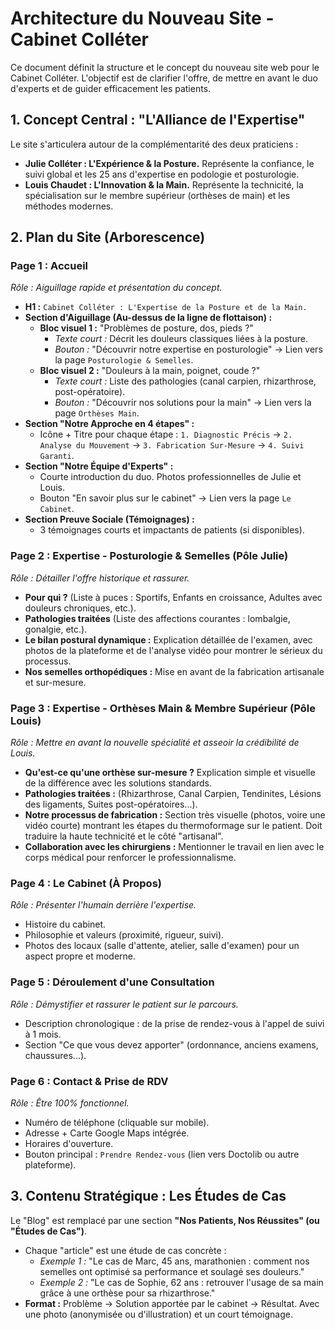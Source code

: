 # Architecture du Nouveau Site - Cabinet Colléter

Ce document définit la structure et le concept du nouveau site web pour le Cabinet Colléter. L'objectif est de clarifier l'offre, de mettre en avant le duo d'experts et de guider efficacement les patients.

## 1. Concept Central : "L'Alliance de l'Expertise"

Le site s'articulera autour de la complémentarité des deux praticiens :

-   **Julie Colléter : L'Expérience & la Posture.** Représente la confiance, le suivi global et les 25 ans d'expertise en podologie et posturologie.
-   **Louis Chaudet : L'Innovation & la Main.** Représente la technicité, la spécialisation sur le membre supérieur (orthèses de main) et les méthodes modernes.

## 2. Plan du Site (Arborescence)

### Page 1 : Accueil
*Rôle : Aiguillage rapide et présentation du concept.*

-   **H1 :** `Cabinet Colléter : L'Expertise de la Posture et de la Main.`
-   **Section d'Aiguillage (Au-dessus de la ligne de flottaison) :**
    -   **Bloc visuel 1 :** "Problèmes de posture, dos, pieds ?"
        -   *Texte court :* Décrit les douleurs classiques liées à la posture.
        -   *Bouton :* "Découvrir notre expertise en posturologie" -> Lien vers la page `Posturologie & Semelles`.
    -   **Bloc visuel 2 :** "Douleurs à la main, poignet, coude ?"
        -   *Texte court :* Liste des pathologies (canal carpien, rhizarthrose, post-opératoire).
        -   *Bouton :* "Découvrir nos solutions pour la main" -> Lien vers la page `Orthèses Main`.
-   **Section "Notre Approche en 4 étapes" :**
    -   Icône + Titre pour chaque étape : `1. Diagnostic Précis` -> `2. Analyse du Mouvement` -> `3. Fabrication Sur-Mesure` -> `4. Suivi Garanti`.
-   **Section "Notre Équipe d'Experts" :**
    -   Courte introduction du duo. Photos professionnelles de Julie et Louis.
    -   Bouton "En savoir plus sur le cabinet" -> Lien vers la page `Le Cabinet`.
-   **Section Preuve Sociale (Témoignages) :**
    -   3 témoignages courts et impactants de patients (si disponibles).

### Page 2 : Expertise - Posturologie & Semelles (Pôle Julie)
*Rôle : Détailler l'offre historique et rassurer.*

-   **Pour qui ?** (Liste à puces : Sportifs, Enfants en croissance, Adultes avec douleurs chroniques, etc.).
-   **Pathologies traitées** (Liste des affections courantes : lombalgie, gonalgie, etc.).
-   **Le bilan postural dynamique :** Explication détaillée de l'examen, avec photos de la plateforme et de l'analyse vidéo pour montrer le sérieux du processus.
-   **Nos semelles orthopédiques :** Mise en avant de la fabrication artisanale et sur-mesure.

### Page 3 : Expertise - Orthèses Main & Membre Supérieur (Pôle Louis)
*Rôle : Mettre en avant la nouvelle spécialité et asseoir la crédibilité de Louis.*

-   **Qu'est-ce qu'une orthèse sur-mesure ?** Explication simple et visuelle de la différence avec les solutions standards.
-   **Pathologies traitées :** (Rhizarthrose, Canal Carpien, Tendinites, Lésions des ligaments, Suites post-opératoires...).
-   **Notre processus de fabrication :** Section très visuelle (photos, voire une vidéo courte) montrant les étapes du thermoformage sur le patient. Doit traduire la haute technicité et le côté "artisanal".
-   **Collaboration avec les chirurgiens :** Mentionner le travail en lien avec le corps médical pour renforcer le professionnalisme.

### Page 4 : Le Cabinet (À Propos)
*Rôle : Présenter l'humain derrière l'expertise.*

-   Histoire du cabinet.
-   Philosophie et valeurs (proximité, rigueur, suivi).
-   Photos des locaux (salle d'attente, atelier, salle d'examen) pour un aspect propre et moderne.

### Page 5 : Déroulement d'une Consultation
*Rôle : Démystifier et rassurer le patient sur le parcours.*

-   Description chronologique : de la prise de rendez-vous à l'appel de suivi à 1 mois.
-   Section "Ce que vous devez apporter" (ordonnance, anciens examens, chaussures...).

### Page 6 : Contact & Prise de RDV
*Rôle : Être 100% fonctionnel.*

-   Numéro de téléphone (cliquable sur mobile).
-   Adresse + Carte Google Maps intégrée.
-   Horaires d'ouverture.
-   Bouton principal : `Prendre Rendez-vous` (lien vers Doctolib ou autre plateforme).

## 3. Contenu Stratégique : Les Études de Cas

Le "Blog" est remplacé par une section **"Nos Patients, Nos Réussites" (ou "Études de Cas")**.

-   Chaque "article" est une étude de cas concrète :
    -   *Exemple 1 :* "Le cas de Marc, 45 ans, marathonien : comment nos semelles ont optimisé sa performance et soulagé ses douleurs."
    -   *Exemple 2 :* "Le cas de Sophie, 62 ans : retrouver l'usage de sa main grâce à une orthèse pour sa rhizarthrose."
-   **Format :** Problème -> Solution apportée par le cabinet -> Résultat. Avec une photo (anonymisée ou d'illustration) et un court témoignage. 